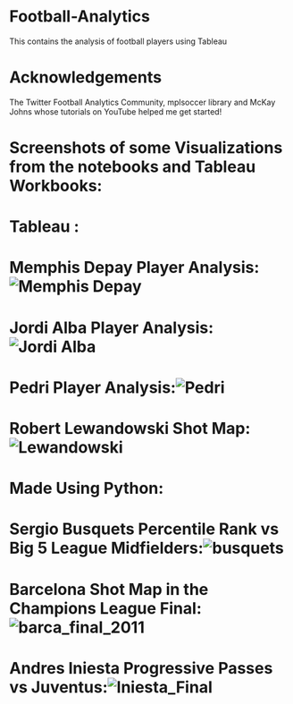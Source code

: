 # Football-Analytics

This contains the analysis of football players using  Tableau  

# Acknowledgements

The Twitter Football Analytics Community, mplsoccer library and McKay Johns whose tutorials on YouTube helped me get started!

# Screenshots of some Visualizations from the notebooks and Tableau Workbooks:

# Tableau :
# Memphis Depay Player Analysis:![Memphis Depay](https://user-images.githubusercontent.com/66258607/126436866-95826194-d067-44ae-8e54-ed483fe7dd78.png)

# Jordi Alba Player Analysis:![Jordi Alba](https://user-images.githubusercontent.com/66258607/126436946-35a79aa5-2927-4f4d-9575-38dbccbc090b.png)

# Pedri Player Analysis:![Pedri](https://user-images.githubusercontent.com/66258607/126436986-99034ba0-550e-4eab-97ad-2e6b9fa95b21.png)

# Robert Lewandowski Shot Map:![Lewandowski](https://user-images.githubusercontent.com/66258607/126437252-8ac2cb05-c66c-425e-95b7-aca396edc48b.png)



# Made Using Python:

# Sergio Busquets Percentile Rank vs Big 5 League Midfielders:![busquets](https://user-images.githubusercontent.com/66258607/126437411-cadd586e-f0de-46da-a881-18b535300634.PNG)


# Barcelona Shot Map in the Champions League Final:![barca_final_2011](https://user-images.githubusercontent.com/66258607/126437500-6ce5aca0-f631-49a6-b305-6ed8045d2f82.PNG)



# Andres Iniesta Progressive Passes vs Juventus:![Iniesta_Final](https://user-images.githubusercontent.com/66258607/126437555-e031c9e7-c1dd-454a-8aaf-2a1c75b747b8.png)




